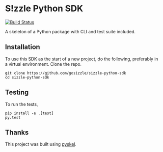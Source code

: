 S!zzle Python SDK
=================

[![Build Status](https://travis-ci.org/gosizzle/sizzle-python-sdk.svg?branch=master)](https://travis-ci.org/gosizzle/sizzle-python-sdk)

A skeleton of a Python package with CLI and test suite included.

Installation
------------

To use this SDK as the start of a new project, do the following, preferably in
a virtual environment. Clone the repo.

    git clone https://github.com/gosizzle/sizzle-python-sdk
    cd sizzle-python-sdk

Testing
-------

To run the tests,

    pip install -e .[test]
    py.test

Thanks
------

This project was built using [pyskel](https://github.com/mapbox/pyskel).

